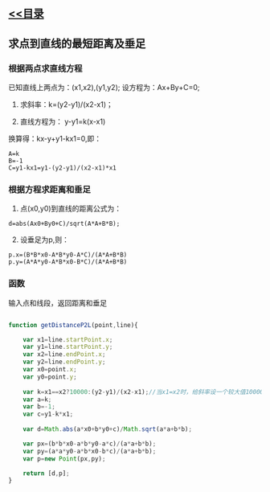 ﻿## [<<目录](../README.md)

## 求点到直线的最短距离及垂足

### 根据两点求直线方程

已知直线上两点为：(x1,x2),(y1,y2);
设方程为：Ax+By+C=0;

1. 求斜率：k=(y2-y1)/(x2-x1)；

2. 直线方程为： y-y1=k(x-x1)

换算得：kx-y+y1-kx1=0,即：
```
A=k
B=-1
C=y1-kx1=y1-(y2-y1)/(x2-x1)*x1
```

### 根据方程求距离和垂足

1. 点(x0,y0)到直线的距离公式为：
```
d=abs(Ax0+By0+C)/sqrt(A*A+B*B);
```

2. 设垂足为p,则：

```
p.x=(B*B*x0-A*B*y0-A*C)/(A*A+B*B)
p.y=(A*A*y0-A*B*x0-B*C)/(A*A+B*B) 
```

### 函数

输入点和线段，返回距离和垂足

```javascript

function getDistanceP2L(point,line){

	var x1=line.startPoint.x;
	var y1=line.startPoint.y;
	var x2=line.endPoint.x;
	var y2=line.endPoint.y;
	var x0=point.x;
	var y0=point.y;
	
	var k=x1==x2?10000:(y2-y1)/(x2-x1);//当x1=x2时，给斜率设一个较大值10000
	var a=k;
	var b=-1;
	var c=y1-k*x1;
	
	var d=Math.abs(a*x0+b*y0+c)/Math.sqrt(a*a+b*b);

	var px=(b*b*x0-a*b*y0-a*c)/(a*a+b*b);
	var py=(a*a*y0-a*b*x0-b*c)/(a*a+b*b); 
	var p=new Point(px,py);

	return [d,p];
}


```
